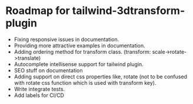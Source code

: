 # Roadmap for tailwind-3dtransform-plugin

- Fixing responsive issues in documentation.
- Providing more attractive examples in documentation.
- Adding ordering method for transform class. (transform: scale->rotate->translate)
- Autocomplete intellisense support for tailwind plugin.
- SEO stuff on documentation
- Adding support on direct css properties like, rotate (not to be confused with rotate css function which is used with transform key).
- Write integrate tests.
- Add labels for CI/CD
